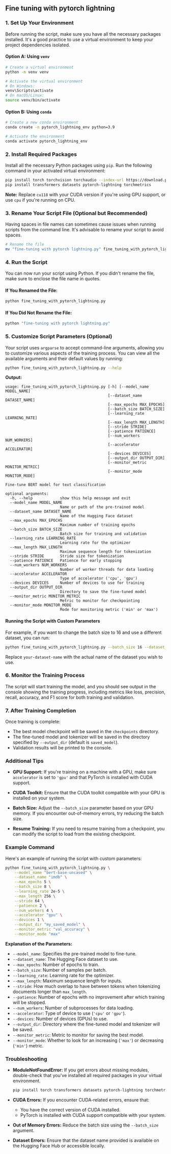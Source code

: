 ## Fine tuning with pytorch lightning
### **1. Set Up Your Environment**

Before running the script, make sure you have all the necessary packages installed. It's a good practice to use a virtual environment to keep your project dependencies isolated.

#### **Option A: Using `venv`**

```bash
# Create a virtual environment
python -m venv venv

# Activate the virtual environment
# On Windows:
venv\Scripts\activate
# On macOS/Linux:
source venv/bin/activate
```

#### **Option B: Using `conda`**

```bash
# Create a new conda environment
conda create -n pytorch_lightning_env python=3.9

# Activate the environment
conda activate pytorch_lightning_env
```

### **2. Install Required Packages**

Install all the necessary Python packages using `pip`. Run the following command in your activated virtual environment:

```bash
pip install torch torchvision torchaudio --index-url https://download.pytorch.org/whl/cu118
pip install transformers datasets pytorch-lightning torchmetrics
```

**Note:** Replace `cu118` with your CUDA version if you're using GPU support, or use `cpu` if you're running on CPU.

### **3. Rename Your Script File (Optional but Recommended)**

Having spaces in file names can sometimes cause issues when running scripts from the command line. It's advisable to rename your script to avoid spaces.

```bash
# Rename the file
mv "fine-tuning with pytorch lightning.py" fine_tuning_with_pytorch_lightning.py
```

### **4. Run the Script**

You can now run your script using Python. If you didn't rename the file, make sure to enclose the file name in quotes.

#### **If You Renamed the File:**

```bash
python fine_tuning_with_pytorch_lightning.py
```

#### **If You Did Not Rename the File:**

```bash
python "fine-tuning with pytorch lightning.py"
```

### **5. Customize Script Parameters (Optional)**

Your script uses `argparse` to accept command-line arguments, allowing you to customize various aspects of the training process. You can view all the available arguments and their default values by running:

```bash
python fine_tuning_with_pytorch_lightning.py --help
```

**Output:**

```
usage: fine_tuning_with_pytorch_lightning.py [-h] [--model_name MODEL_NAME]
                                             [--dataset_name DATASET_NAME]
                                             [--max_epochs MAX_EPOCHS]
                                             [--batch_size BATCH_SIZE]
                                             [--learning_rate LEARNING_RATE]
                                             [--max_length MAX_LENGTH]
                                             [--stride STRIDE]
                                             [--patience PATIENCE]
                                             [--num_workers NUM_WORKERS]
                                             [--accelerator ACCELERATOR]
                                             [--devices DEVICES]
                                             [--output_dir OUTPUT_DIR]
                                             [--monitor_metric MONITOR_METRIC]
                                             [--monitor_mode MONITOR_MODE]

Fine-tune BERT model for text classification

optional arguments:
  -h, --help            show this help message and exit
  --model_name MODEL_NAME
                        Name or path of the pre-trained model
  --dataset_name DATASET_NAME
                        Name of the Hugging Face dataset
  --max_epochs MAX_EPOCHS
                        Maximum number of training epochs
  --batch_size BATCH_SIZE
                        Batch size for training and validation
  --learning_rate LEARNING_RATE
                        Learning rate for the optimizer
  --max_length MAX_LENGTH
                        Maximum sequence length for tokenization
  --stride STRIDE       Stride size for tokenization
  --patience PATIENCE   Patience for early stopping
  --num_workers NUM_WORKERS
                        Number of worker threads for data loading
  --accelerator ACCELERATOR
                        Type of accelerator ('cpu', 'gpu')
  --devices DEVICES     Number of devices to use for training
  --output_dir OUTPUT_DIR
                        Directory to save the fine-tuned model
  --monitor_metric MONITOR_METRIC
                        Metric to monitor for checkpointing
  --monitor_mode MONITOR_MODE
                        Mode for monitoring metric ('min' or 'max')
```

#### **Running the Script with Custom Parameters**

For example, if you want to change the batch size to 16 and use a different dataset, you can run:

```bash
python fine_tuning_with_pytorch_lightning.py --batch_size 16 --dataset_name your-dataset-name
```

Replace `your-dataset-name` with the actual name of the dataset you wish to use.

### **6. Monitor the Training Process**

The script will start training the model, and you should see output in the console showing the training progress, including metrics like loss, precision, recall, accuracy, and F1 score for both training and validation.

### **7. After Training Completion**

Once training is complete:

- The best model checkpoint will be saved in the `checkpoints` directory.
- The fine-tuned model and tokenizer will be saved in the directory specified by `--output_dir` (default is `saved_model`).
- Validation results will be printed to the console.

### **Additional Tips**

- **GPU Support:** If you're training on a machine with a GPU, make sure `accelerator` is set to `'gpu'` and that PyTorch is installed with CUDA support.

- **CUDA Toolkit:** Ensure that the CUDA toolkit compatible with your GPU is installed on your system.

- **Batch Size:** Adjust the `--batch_size` parameter based on your GPU memory. If you encounter out-of-memory errors, try reducing the batch size.

- **Resume Training:** If you need to resume training from a checkpoint, you can modify the script to load from the existing checkpoint.

### **Example Command**

Here's an example of running the script with custom parameters:

```bash
python fine_tuning_with_pytorch_lightning.py \
    --model_name "bert-base-uncased" \
    --dataset_name "imdb" \
    --max_epochs 5 \
    --batch_size 8 \
    --learning_rate 2e-5 \
    --max_length 256 \
    --stride 64 \
    --patience 2 \
    --num_workers 4 \
    --accelerator "gpu" \
    --devices 1 \
    --output_dir "my_saved_model" \
    --monitor_metric "val_accuracy" \
    --monitor_mode "max"
```

**Explanation of the Parameters:**

- `--model_name`: Specifies the pre-trained model to fine-tune.
- `--dataset_name`: The Hugging Face dataset to use.
- `--max_epochs`: Number of epochs to train.
- `--batch_size`: Number of samples per batch.
- `--learning_rate`: Learning rate for the optimizer.
- `--max_length`: Maximum sequence length for inputs.
- `--stride`: How much overlap to have between tokens when tokenizing documents longer than `max_length`.
- `--patience`: Number of epochs with no improvement after which training will be stopped.
- `--num_workers`: Number of subprocesses for data loading.
- `--accelerator`: Type of device to use (`'cpu'` or `'gpu'`).
- `--devices`: Number of devices (GPUs) to use.
- `--output_dir`: Directory where the fine-tuned model and tokenizer will be saved.
- `--monitor_metric`: Metric to monitor for saving the best model.
- `--monitor_mode`: Whether to look for an increasing (`'max'`) or decreasing (`'min'`) metric.

### **Troubleshooting**

- **ModuleNotFoundError:** If you get errors about missing modules, double-check that you've installed all required packages in your virtual environment.

  ```bash
  pip install torch transformers datasets pytorch-lightning torchmetrics
  ```

- **CUDA Errors:** If you encounter CUDA-related errors, ensure that:

  - You have the correct version of CUDA installed.
  - PyTorch is installed with CUDA support compatible with your system.

- **Out of Memory Errors:** Reduce the batch size using the `--batch_size` argument.

- **Dataset Errors:** Ensure that the dataset name provided is available on the Hugging Face Hub or accessible locally.
